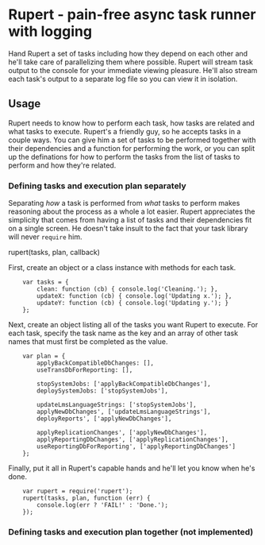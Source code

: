 # Rupert - pain-free async task runner with logging

Hand Rupert a set of tasks including how they depend on each other and he'll take care of parallelizing them where possible. Rupert will stream task output to the console for your immediate viewing pleasure. He'll also stream each task's output to a separate log file so you can view it in isolation.

## Usage

Rupert needs to know how to perform each task, how tasks are related and what tasks to execute. Rupert's a friendly guy, so he accepts tasks in a couple ways. You can give him a set of tasks to be performed together with their dependencies and a function for performing the work, or you can split up the definations for how to perform the tasks from the list of tasks to perform and how they're related.

### Defining tasks and execution plan separately

Separating _how_ a task is performed from _what_ tasks to perform makes reasoning about the process as a whole a lot easier. Rupert appreciates the simplicity that comes from having a list of tasks and their dependencies fit on a single screen. He doesn't take insult to the fact that your task library will never `require` him.

rupert(tasks, plan, callback)

First, create an object or a class instance with methods for each task.

		var tasks = {
			clean: function (cb) { console.log('Cleaning.'); },
			updateX: function (cb) { console.log('Updating x.'); },
			updateY: function (cb) { console.log('Updating y.'); }
		};

Next, create an object listing all of the tasks you want Rupert to execute. For each task, specify the task name as the key and an array of other task names that must first be completed as the value.

		var plan = {
			applyBackCompatibleDbChanges: [],
			useTransDbForReporting: [],

			stopSystemJobs: ['applyBackCompatibleDbChanges'],
			deploySystemJobs: ['stopSystemJobs'],

			updateLmsLanguageStrings: ['stopSystemJobs'],
			applyNewDbChanges', ['updateLmsLanguageStrings'],
			deployReports', ['applyNewDbChanges'],

			applyReplicationChanges', ['applyNewDbChanges'],
			applyReportingDbChanges', ['applyReplicationChanges'],
			useReportingDbForReporting', ['applyReportingDbChanges']
		};

Finally, put it all in Rupert's capable hands and he'll let you know when he's done.

		var rupert = require('rupert');
		rupert(tasks, plan, function (err) {
			console.log(err ? 'FAIL!' : 'Done.');
		});

### Defining tasks and execution plan together (not implemented)

